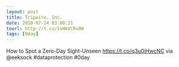 ```yaml
---
layout: post
title: Tripwire, Inc.
date: 2018-07-24 03:00:21
tourl: http://t.co/1sHmVCRv8W
tags: [0day]
---
```

How to Spot a Zero-Day Sight-Unseen https://t.co/q3u0iHwcNC via @eeksock #dataprotection #0day